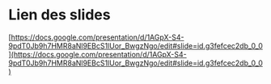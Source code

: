 # Lien des slides

[https://docs.google.com/presentation/d/1AGpX-S4-9pdT0Jb9h7HMR8aNl9EBcS1lUor_BwgzNgo/edit#slide=id.g3fefcec2db_0_0](https://docs.google.com/presentation/d/1AGpX-S4-9pdT0Jb9h7HMR8aNl9EBcS1lUor_BwgzNgo/edit#slide=id.g3fefcec2db_0_0)
